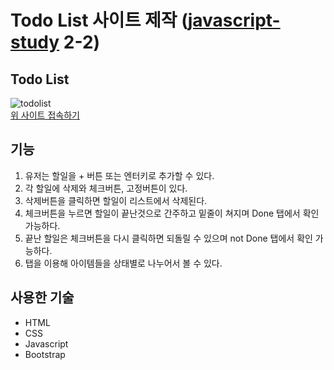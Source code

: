 # Todo List 사이트 제작 ([javascript-study](https://github.com/etesongg/javascript-study) 2-2)

## Todo List
![todolist](https://github.com/user-attachments/assets/e53c0650-b12e-4ee4-a9aa-a8007266c8dc)
<br/>
[위 사이트 접속하기](https://todolist-bysong.netlify.app/)

## 기능
1. 유저는 할일을 + 버튼 또는 엔터키로 추가할 수 있다.
2. 각 할일에 삭제와 체크버튼, 고정버튼이 있다.
3. 삭제버튼을 클릭하면 할일이 리스트에서 삭제된다.
4. 체크버튼을 누르면 할일이 끝난것으로 간주하고 밑줄이 쳐지며 Done 탭에서 확인 가능하다.
5. 끝난 할일은 체크버튼을 다시 클릭하면 되돌릴 수 있으며 not Done 탭에서 확인 가능하다.
6. 탭을 이용해 아이템들을 상태별로 나누어서 볼 수 있다.

## 사용한 기술
- HTML
- CSS
- Javascript
- Bootstrap